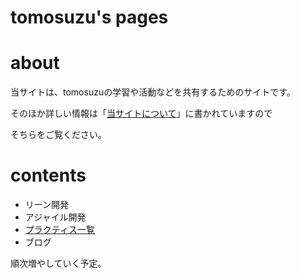# tomosuzu's pages

# about

当サイトは、tomosuzuの学習や活動などを共有するためのサイトです。

そのほか詳しい情報は「[当サイトについて](/about)」に書かれていますので

そちらをご覧ください。

# contents

* リーン開発
* アジャイル開発
* [プラクティス一覧](/practices)
* ブログ

順次増やしていく予定。
